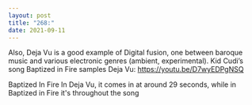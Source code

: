 ```yaml
---
layout: post
title: "268:"
date: 2021-09-11
---
```


Also, Deja Vu is a good example of Digital fusion, one between baroque music and various electronic genres (ambient, experimental). Kid Cudi’s song Baptized in Fire samples Deja Vu:
 https://youtu.be/D7wyEDPgNSQ
 
Baptized In Fire
In Deja Vu, it comes in at around 29 seconds, while in Baptized in Fire it's throughout the song
